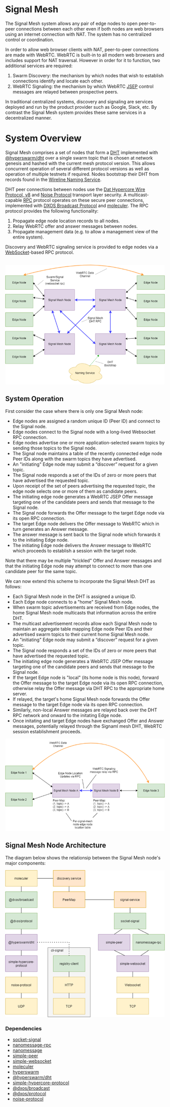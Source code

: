 # Signal Mesh
The Signal Mesh system 
allows any pair of edge nodes to open peer-to-peer connections between each other even if both nodes
are web browsers using an internet connection with NAT. The system has no centralized control or coordination.

In order to allow web browser clients with NAT, peer-to-peer connections are made with WebRTC. 
WebRTC is built-in to all modern web browsers and includes support for NAT traversal. However 
in order for it to function, two additional services are required:

1. Swarm Discovery: the mechanism by which nodes that wish to establish connections identify and locate each other.
1. WebRTC Signaling: the mechanism by which WebRTC [JSEP](https://rtcweb-wg.github.io/jsep/) control messages are relayed between prospective peers.

In traditional centralized systems, discovery and signaling are services deployed and run by the product provider such as Google, Slack, etc. By contrast the Signal Mesh system provides these same services in a decentralized manner.

# System Overview
Signal Mesh comprises a set of nodes that form a [DHT](https://en.wikipedia.org/wiki/Distributed_hash_table) implemented with [@hyperswarm/dht](https://github.com/hyperswarm/dht) over a single swarm topic that is chosen at network genesis and hashed with the current mesh protocol version. This allows concurrent operation of several different protocol versions as well as operation of multiple testnets if required. 
Nodes bootstrap their DHT from records found in the [Wireline Naming Service](https://github.com/wirelineio/wns/).

DHT peer connections between nodes use the [Dat Hypercore Wire Protocol, v8](https://github.com/mafintosh/simple-hypercore-protocol) and [Noise Protocol](http://www.noiseprotocol.org/) transport layer security. A multicast-capable [RPC](https://en.wikipedia.org/wiki/Remote_procedure_call) protocol operates on these secure peer connections, implemented with [DXOS Broadcast Protocol](https://github.com/dxos/broadcast) and [moleculer](https://github.com/moleculerjs/moleculer). The RPC protocol provides the following functionality:

1. Propagate edge node location records to all nodes.
1. Relay WebRTC offer and answer messages between nodes.
1. Propagate management data (e.g. to allow a management view of the entire system).

Discovery and WebRTC signaling service is provided to edge nodes via a [WebSocket](https://en.wikipedia.org/wiki/WebSocket)-based RPC protocol.
<br><br>

![Signal Mesh Diagram](diagrams/signal-mesh.png)

## System Operation

First consider the case where there is only one Signal Mesh node:
* Edge nodes are assigned a random unique ID (Peer ID) and connect to the Signal node.
* Edge nodes connect to the Signal node with a long-lived Websocket RPC connection.
* Edge nodes advertise one or more application-selected swarm topics by sending those topics to the Signal node.
* The Signal node maintains a table of the recently connected edge node Peer IDs along with the swarm topics they have advertised.
* An "initiating" Edge node may submit a “discover” request for a given topic.
* The Signal node responds a set of the IDs of zero or more peers that have advertised the requested topic.
* Upon receipt of the set of peers advertising the requested topic, the edge node selects one or more of them
as candidate peers.
* The initiating edge node generates a WebRTC JSEP Offer message targeting one of the candidate peers and sends that message to the Signal node.
* The Signal node forwards the Offer message to the target Edge node via its open RPC connection.
* The target Edge node delivers the Offer message to WebRTC which in turn generates an Answer message.
* The answer message is sent back to the Signal node which forwards it to the initiating Edge node.
* The initiating Edge node delivers the Answer message to WebRTC which proceeds to establish a session with the target node.

Note that there may be multiple "trickled" Offer and Answer messages and that the initiating Edge node may attempt to connect to more than one candidate peer for the same topic.

We can now extend this scheme to incorporate the Signal Mesh DHT as follows:
* Each Signal Mesh node in the DHT is assigned a unique ID.
* Each Edge node connects to a "home" Signal Mesh node.
* When swarm topic advertisements are received from Edge nodes, the home Signal Mesh node multicasts that information across the entire DHT.
* The multicast advertisement records allow each Signal Mesh node to maintain an aggregate table mapping Edge node Peer IDs and their advertised swarm topics to their current home Signal Mesh node.
* An "initiating" Edge node may submit a “discover” request for a given topic.
* The Signal node responds a set of the IDs of zero or more peers that have advertised the requested topic.
* The initiating edge node generates a WebRTC JSEP Offer message targeting one of the candidate peers and sends that message to the Signal node.
* If the target Edge node is "local" (its home node is this node), forward the Offer message to the target Edge node via its open RPC connection, otherwise relay the Offer message via DHT RPC to the appropriate home server.
* If relayed, the target's home Signal Mesh node forwards the Offer message to the target Edge node via its open RPC connection.
* Similarly, non-local Answer messages are relayed back over the DHT RPC network and onward to the initating Edge node.
* Once initating and target Edge nodes have exchanged Offer and Answer messages, potentially relayed through the Signaml mesh DHT, WebRTC session establishment proceeds.

![Signal Mesh Diagram](diagrams/signal-mesh-detail.png)

## Signal Mesh Node Architecture

The diagram below shows the relationsip between the Signal Mesh node's major components:

![Block Diagram](diagrams/mesh-node-architecture.png)

### Dependencies
* [socket-signal](https://github.com/geut/socket-signal)
* [nanomessage-rpc](https://github.com/geut/nanomessage-rpc)
* [nanomessage](https://github.com/geut/nanomessage)
* [simple-peer](https://github.com/feross/simple-peer)
* [simple-websocket](https://github.com/feross/simple-websocket)
* [moleculer](https://github.com/moleculerjs/moleculer)
* [hyperswarm](https://github.com/hyperswarm/hyperswarm)
* [@hyperswarm/dht](https://github.com/hyperswarm/dht)
* [simple-hypercore-protocol](https://github.com/mafintosh/simple-hypercore-protocol)
* [@dxos/broadcast](https://github.com/dxos/broadcast)
* [@dxos/protocol](https://github.com/dxos/protocol)
* [noise-protocol](https://github.com/emilbayes/noise-protocol)
